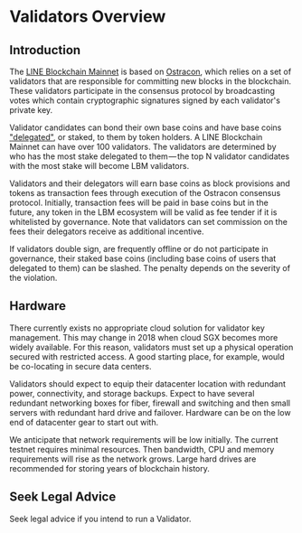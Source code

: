 <!--
order: 1
-->

# Validators Overview

## Introduction

The [LINE Blockchain Mainnet](../README.md) is based on [Ostracon](https://github.com/line/ostracon/tree/main/docs/introduction), which relies on a set of validators that are responsible for committing new blocks in the blockchain. These validators participate in the consensus protocol by broadcasting votes which contain cryptographic signatures signed by each validator's private key.

Validator candidates can bond their own base coins and have base coins ["delegated"](../delegators/delegator-guide-cli.md), or staked, to them by token holders. A LINE Blockchain Mainnet can have over 100 validators. The validators are determined by who has the most stake delegated to them — the top N validator candidates with the most stake will become LBM validators.

Validators and their delegators will earn base coins as block provisions and tokens as transaction fees through execution of the Ostracon consensus protocol. Initially, transaction fees will be paid in base coins but in the future, any token in the LBM ecosystem will be valid as fee tender if it is whitelisted by governance. Note that validators can set commission on the fees their delegators receive as additional incentive.

If validators double sign, are frequently offline or do not participate in governance, their staked base coins (including base coins of users that delegated to them) can be slashed. The penalty depends on the severity of the violation.

## Hardware

There currently exists no appropriate cloud solution for validator key management. This may change in 2018 when cloud SGX becomes more widely available. For this reason, validators must set up a physical operation secured with restricted access. A good starting place, for example, would be co-locating in secure data centers.

Validators should expect to equip their datacenter location with redundant power, connectivity, and storage backups. Expect to have several redundant networking boxes for fiber, firewall and switching and then small servers with redundant hard drive and failover. Hardware can be on the low end of datacenter gear to start out with.

We anticipate that network requirements will be low initially. The current testnet requires minimal resources. Then bandwidth, CPU and memory requirements will rise as the network grows. Large hard drives are recommended for storing years of blockchain history.

## Seek Legal Advice

Seek legal advice if you intend to run a Validator.
